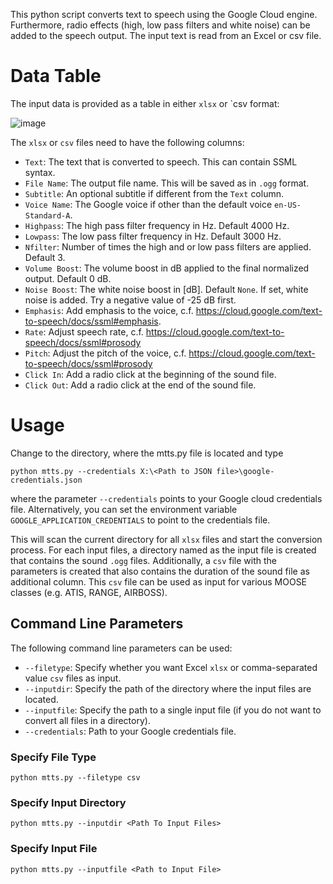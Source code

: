 This python script converts text to speech using the Google Cloud engine. Furthermore, radio effects (high, low pass filters and white noise) can be added to the speech output.
The input text is read from an Excel or csv file.

# Data Table
The input data is provided as a table in either `xlsx` or `csv format:

![image](https://github.com/funkyfranky/MTTS/assets/28947887/79ca2b46-cd24-493e-84c4-598ef34b3958)

The `xlsx` or `csv` files need to have the following columns:
* `Text`: The text that is converted to speech. This can contain SSML syntax.
* `File Name`: The output file name. This will be saved as in `.ogg` format.
* `Subtitle`: An optional subtitle if different from the `Text` column.
* `Voice Name`: The Google voice if other than the default voice `en-US-Standard-A`.
* `Highpass`: The high pass filter frequency in Hz. Default 4000 Hz.
* `Lowpass`: The low pass filter frequency in Hz. Default 3000 Hz.
* `Nfilter`: Number of times the high and or low pass filters are applied. Default 3.
* `Volume Boost`: The volume boost in dB applied to the final normalized output. Default 0 dB.
* `Noise Boost`: The white noise boost in [dB]. Default `None`. If set, white noise is added. Try a negative value of -25 dB first.
* `Emphasis`: Add emphasis to the voice, c.f. https://cloud.google.com/text-to-speech/docs/ssml#emphasis.
* `Rate`: Adjust speech rate, c.f. https://cloud.google.com/text-to-speech/docs/ssml#prosody
* `Pitch`: Adjust the pitch of the voice, c.f. https://cloud.google.com/text-to-speech/docs/ssml#prosody
* `Click In`: Add a radio click at the beginning of the sound file.
* `Click Out`: Add a radio click at the end of the sound file.

# Usage
Change to the directory, where the mtts.py file is located and type
```
python mtts.py --credentials X:\<Path to JSON file>\google-credentials.json
```
where the parameter `--credentials` points to your Google cloud credentials file. Alternatively, you can set the environment variable `GOOGLE_APPLICATION_CREDENTIALS` to point to the credentials file.

This will scan the current directory for all `xlsx` files and start the conversion process.
For each input files, a directory named as the input file is created that contains the sound `.ogg` files.
Additionally, a `csv` file with the parameters is created that also contains the duration of the sound file as additional column.
This `csv` file can be used as input for various MOOSE classes (e.g. ATIS, RANGE, AIRBOSS).

## Command Line Parameters
The following command line parameters can be used:
* `--filetype`: Specify whether you want Excel `xlsx` or comma-separated value `csv` files as input.
* `--inputdir`: Specify the path of the directory where the input files are located.
* `--inputfile`: Specify the path to a single input file (if you do not want to convert all files in a directory).
* `--credentials`: Path to your Google credentials file.

### Specify File Type
```
python mtts.py --filetype csv
```
### Specify Input Directory
```
python mtts.py --inputdir <Path To Input Files>
```
### Specify Input File
```
python mtts.py --inputfile <Path to Input File>
```
